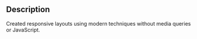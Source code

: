 ## Description

Created responsive layouts using modern techniques without media queries or JavaScript.
